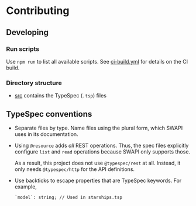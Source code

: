 # Contributing

## Developing

### Run scripts

Use `npm run` to list all available scripts.
See [ci-build.yml](.github/workflows/ci-build.yml) for details on the CI build.

### Directory structure

- [src](./src) contains the TypeSpec (`.tsp`) files

## TypeSpec conventions

- Separate files by type.
  Name files using the plural form, which SWAPI uses in its documentation.

- Using `@resource` adds _all_ REST operations.
  Thus, the spec files explicitly configure `list` and `read` operations because SWAPI only supports those.

  As a result, this project does not use `@typespec/rest` at all.
  Instead, it only needs `@typespec/http` for the API definitions.

- Use backticks to escape properties that are TypeSpec keywords.
  For example,
  ```typespec
  `model`: string; // Used in starships.tsp
  ```
